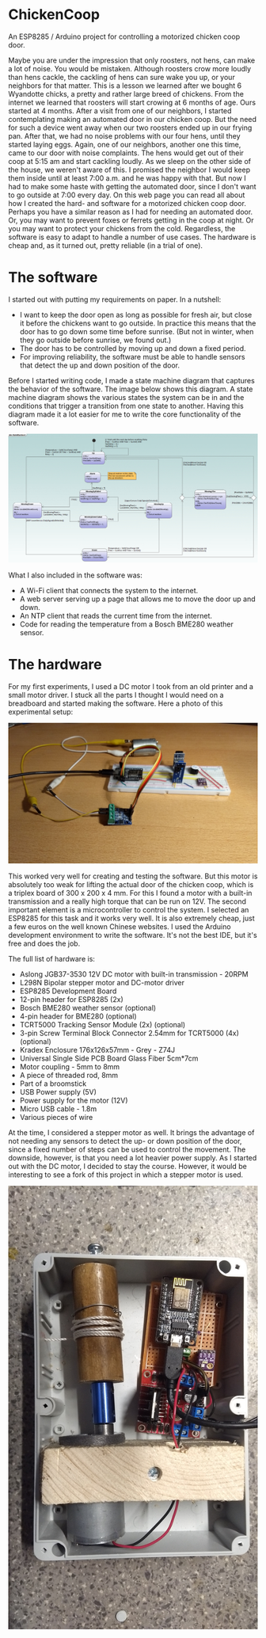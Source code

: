 # ChickenCoop
An ESP8285 / Arduino project for controlling a motorized chicken coop door.

Maybe you are under the impression that only roosters, not hens, can make a lot of noise. You would be mistaken. Although roosters crow more loudly than hens cackle, the cackling of hens can sure wake you up, or your neighbors for that matter. This is a lesson we learned after we bought 6 Wyandotte chicks, a pretty and rather large breed of chickens. From the internet we learned that roosters will start crowing at 6 months of age. Ours started at 4 months. After a visit from one of our neighbors, I started contemplating making an automated door in our chicken coop. But the need for such a device went away when our two roosters ended up in our frying pan. After that, we had no noise problems with our four hens, until they started laying eggs. Again, one of our neighbors, another one this time, came to our door with noise complaints. The hens would get out of their coop at 5:15 am and start cackling loudly. As we sleep on the other side of the house, we weren't aware of this. I promised the neighbor I would keep them inside until at least 7:00 a.m. and he was happy with that. But now I had to make some haste with getting the automated door, since I don't want to go outside at 7:00 every day. On this web page you can read all about how I created the hard- and software for a motorized chicken coop door. Perhaps you have a similar reason as I had for needing an automated door. Or, you may want to prevent foxes or ferrets getting in the coop at night. Or you may want to protect your chickens from the cold. Regardless, the software is easy to adapt to handle a number of use cases. The hardware is cheap and, as it turned out, pretty reliable (in a trial of one).

# The software

I started out with putting my requirements on paper. In a nutshell:
* I want to keep the door open as long as possible for fresh air, but close it before the chickens want to go outside. In practice this means that the door has to go down some time before sunrise. (But not in winter, when they go outside before sunrise, we found out.)
* The door has to be controlled by moving up and down a fixed period.
* For improving reliability, the software must be able to handle sensors that detect the up and down position of the door.

Before I started writing code, I made a state machine diagram that captures the behavior of the software. The image below shows this diagram. A state machine diagram shows the various states the system can be in and the conditions that trigger a transition from one state to another. Having this diagram made it a lot easier for me to write the core functionality of the software. 

![The state machine](https://github.com/Tsjakka/ChickenCoop/blob/master/Photos/StateMachine.gif)

What I also included in the software was:
* A Wi-Fi client that connects the system to the internet.
* A web server serving up a page that allows me to move the door up and down.
* An NTP client that reads the current time from the internet.
* Code for reading the temperature from a Bosch BME280 weather sensor.

# The hardware

For my first experiments, I used a DC motor I took from an old printer and a small motor driver. I stuck all the parts I thought I would need on a breadboard and started making the software. Here a photo of this experimental setup:

![Experimenting](https://github.com/Tsjakka/ChickenCoop/blob/master/Photos/IMG_20200118_175027487.jpg)

This worked very well for creating and testing the software. But this motor is absolutely too weak for lifting the actual door of the chicken coop, which is a triplex board of 300 x 200 x 4 mm. For this I found a motor with a built-in transmission and a really high torque that can be run on 12V.
The second important element is a microcontroller to control the system. I selected an ESP8285 for this task and it works very well. It is also extremely cheap, just a few euros on the well known Chinese websites. I used the Arduino development environment to write the software. It's not the best IDE, but it's free and does the job.

The full list of hardware is:
* Aslong JGB37-3530 12V DC motor with built-in transmission - 20RPM
* L298N Bipolar stepper motor and DC-motor driver
* ESP8285 Development Board
* 12-pin header for ESP8285 (2x)
* Bosch BME280 weather sensor (optional)
* 4-pin header for BME280 (optional)
* TCRT5000 Tracking Sensor Module (2x) (optional)
* 3-pin Screw Terminal Block Connector 2.54mm for TCRT5000 (4x) (optional)
* Kradex Enclosure 176x126x57mm - Grey - Z74J
* Universal Single Side PCB Board Glass Fiber 5cm*7cm
* Motor coupling - 5mm to 8mm
* A piece of threaded rod, 8mm
* Part of a broomstick
* USB Power supply (5V)
* Power supply for the motor (12V)
* Micro USB cable - 1.8m
* Various pieces of wire

At the time, I considered a stepper motor as well. It brings the advantage of not needing any sensors to detect the up- or down position of the door, since a fixed number of steps can be used to control the movement. The downside, however, is that you need a lot heavier power supply. As I started out with the DC motor, I decided to stay the course. However, it would be interesting to see a fork of this project in which a stepper motor is used.

![The door opener](https://github.com/Tsjakka/ChickenCoop/blob/master/Photos/IMG_20200528_203406210.jpg)
